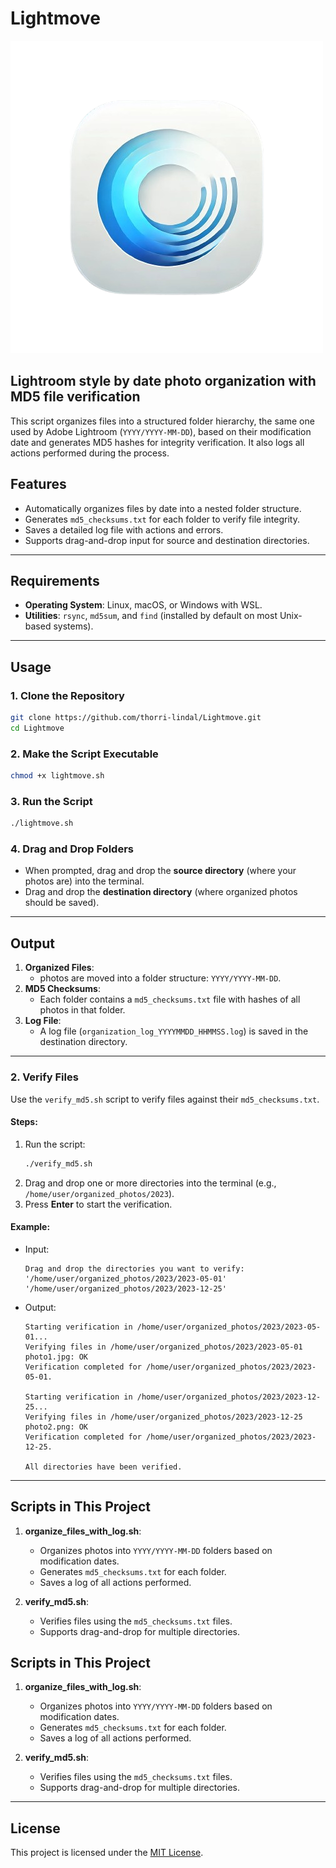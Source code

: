 
# Lightmove
![Alt text](https://raw.githubusercontent.com/thorri-lindal/Lightmove/refs/heads/main/lightmove.png "lightmove")

## Lightroom style by date photo organization with MD5 file verification

This script organizes files into a structured folder hierarchy, the same one used by Adobe Lightroom (`YYYY/YYYY-MM-DD`), based on their modification date and generates MD5 hashes for integrity verification. It also logs all actions performed during the process.

## Features
- Automatically organizes files by date into a nested folder structure.
- Generates `md5_checksums.txt` for each folder to verify file integrity.
- Saves a detailed log file with actions and errors.
- Supports drag-and-drop input for source and destination directories.

---

## Requirements
- **Operating System**: Linux, macOS, or Windows with WSL.
- **Utilities**: `rsync`, `md5sum`, and `find` (installed by default on most Unix-based systems).

---

## Usage

### 1. Clone the Repository
```bash
git clone https://github.com/thorri-lindal/Lightmove.git
cd Lightmove
```

### 2. Make the Script Executable
```bash
chmod +x lightmove.sh
```

### 3. Run the Script
```bash
./lightmove.sh
```

### 4. Drag and Drop Folders
- When prompted, drag and drop the **source directory** (where your photos are) into the terminal.
- Drag and drop the **destination directory** (where organized photos should be saved).

---

## Output
1. **Organized Files**:
   - photos are moved into a folder structure: `YYYY/YYYY-MM-DD`.
2. **MD5 Checksums**:
   - Each folder contains a `md5_checksums.txt` file with hashes of all photos in that folder.
3. **Log File**:
   - A log file (`organization_log_YYYYMMDD_HHMMSS.log`) is saved in the destination directory.

---

### 2. Verify Files

Use the `verify_md5.sh` script to verify files against their `md5_checksums.txt`.

#### Steps:
1. Run the script:
   ```bash
   ./verify_md5.sh
   ```
2. Drag and drop one or more directories into the terminal (e.g., `/home/user/organized_photos/2023`).
3. Press **Enter** to start the verification.

#### Example:
- Input:
  ```
  Drag and drop the directories you want to verify: 
  '/home/user/organized_photos/2023/2023-05-01' '/home/user/organized_photos/2023/2023-12-25'
  ```
- Output:
  ```
  Starting verification in /home/user/organized_photos/2023/2023-05-01...
  Verifying files in /home/user/organized_photos/2023/2023-05-01
  photo1.jpg: OK
  Verification completed for /home/user/organized_photos/2023/2023-05-01.

  Starting verification in /home/user/organized_photos/2023/2023-12-25...
  Verifying files in /home/user/organized_photos/2023/2023-12-25
  photo2.png: OK
  Verification completed for /home/user/organized_photos/2023/2023-12-25.

  All directories have been verified.
  ```

---

## Scripts in This Project

1. **organize_files_with_log.sh**:
   - Organizes photos into `YYYY/YYYY-MM-DD` folders based on modification dates.
   - Generates `md5_checksums.txt` for each folder.
   - Saves a log of all actions performed.

2. **verify_md5.sh**:
   - Verifies files using the `md5_checksums.txt` files.
   - Supports drag-and-drop for multiple directories.
## Scripts in This Project

1. **organize_files_with_log.sh**:
   - Organizes photos into `YYYY/YYYY-MM-DD` folders based on modification dates.
   - Generates `md5_checksums.txt` for each folder.
   - Saves a log of all actions performed.

2. **verify_md5.sh**:
   - Verifies files using the `md5_checksums.txt` files.
   - Supports drag-and-drop for multiple directories.

---

## License
This project is licensed under the [MIT License](LICENSE).

